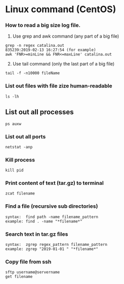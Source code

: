 # Linux command (CentOS)
### How to read a big size log file.
1. Use grep and awk command (any part of a big file)
```
grep -n regex catalina.out
835239:2019-02-13 16:27:54 (for example)
awk 'FNR>=minLine && FNR<=maxLine' catalina.out
```
2. Use tail command (only the last part of a big file)
```
tail -f -n10000 fileName
```


### List out files with file zize human-readable
```
ls -lh
```

## List out all processes
```
ps auxw
```

### List out all ports
```
netstat -anp
```

### Kill process
```
kill pid
```
### Print content of text (tar.gz) to terminal
```
zcat filename
```

### Find a file (recursive sub directories)
```
syntax:  find path -name filename_pattern
example: find . -name "*filename*"
```

### Search text in tar.gz files
```
syntax:  zgrep regex_pattern filename_pattern
example: zgrep "2019-01-01 " "*filename*"
```
### Copy file from ssh
```
sftp username@servername
get filename
```
